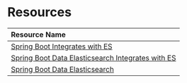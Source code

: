 # Resources

| Resource Name |
|:---|
| [Spring Boot Integrates with ES](https://dzone.com/articles/spring-boot-elasticsearch) |
| [Spring Boot Data Elasticsearch Integrates with ES](https://www.cnblogs.com/cjsblog/p/9756978.html) |
| [Spring Boot Data Elasticsearch](https://docs.spring.io/spring-data/elasticsearch/docs/current/reference/html/) |
